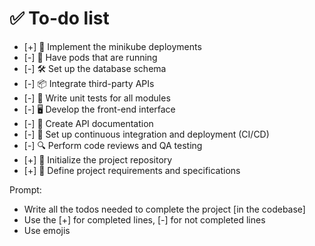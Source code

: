 # ✅ To-do list
- [+] 🚀 Implement the minikube deployments
- [-] 🚀 Have pods that are running
- [-] 🛠️ Set up the database schema
- [-] 📦 Integrate third-party APIs
- [-] 🧪 Write unit tests for all modules
- [-] 🖥️ Develop the front-end interface
- [-] 📄 Create API documentation
- [-] 🔄 Set up continuous integration and deployment (CI/CD)
- [-] 🔍 Perform code reviews and QA testing
- [+] 📁 Initialize the project repository
- [+] 📝 Define project requirements and specifications

Prompt:
- Write all the todos needed to complete the project [in the codebase]
- Use the [+] for completed lines, [-] for not completed lines
- Use emojis
